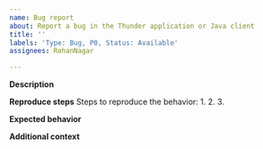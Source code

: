 ```yaml
---
name: Bug report
about: Report a bug in the Thunder application or Java client
title: ''
labels: 'Type: Bug, P0, Status: Available'
assignees: RohanNagar

---
```


**Description**
<!-- A clear and concise description of what the bug is. -->


**Reproduce steps**
Steps to reproduce the behavior:
1. 
2. 
3.

**Expected behavior**
<!-- A clear and concise description of what you expected to happen. -->


**Additional context**
<!-- Add any other context about the problem here. -->
